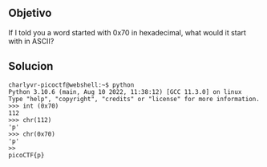 ## Objetivo
If I told you a word started with 0x70 in hexadecimal, what would it start with in ASCII?

## Solucion 
```
charlyvr-picoctf@webshell:~$ python
Python 3.10.6 (main, Aug 10 2022, 11:38:12) [GCC 11.3.0] on linux
Type "help", "copyright", "credits" or "license" for more information.
>>> int (0x70)
112
>>> chr(112)
'p'
>>> chr(0x70)
'p'
>>
picoCTF{p}
```


